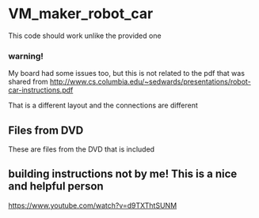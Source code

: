 # VM_maker_robot_car
This code should work unlike the provided one

### warning! ###
My board had some issues too, but this is not related to the pdf that was shared from http://www.cs.columbia.edu/~sedwards/presentations/robot-car-instructions.pdf

That is a different layout and the connections are different


## Files from DVD ## 
These are files from the DVD that is included

## building instructions not by me! This is a nice and helpful person ##
https://www.youtube.com/watch?v=d9TXThtSUNM
